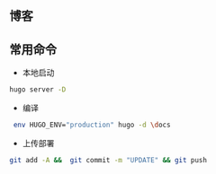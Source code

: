## 博客


## 常用命令

+ 本地启动
````bash
hugo server -D
````

+ 编译 
```bash
 env HUGO_ENV="production" hugo -d \docs
```

+ 上传部署
```bash
git add -A &&  git commit -m "UPDATE" && git push
```